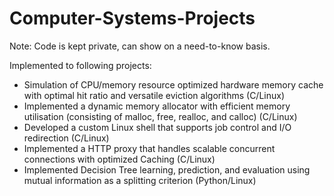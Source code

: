 # Computer-Systems-Projects
Note: Code is kept private, can show on a need-to-know basis.

Implemented to following projects:
- Simulation of CPU/memory resource optimized hardware memory cache with optimal hit ratio and versatile eviction
algorithms (C/Linux)
 - Implemented a dynamic memory allocator with efficient memory utilisation (consisting of malloc, free, realloc, and calloc)
(C/Linux)
- Developed a custom Linux shell that supports job control and I/O redirection (C/Linux)
- Implemented a HTTP proxy that handles scalable concurrent connections with optimized Caching (C/Linux)
- Implemented Decision Tree learning, prediction, and evaluation using mutual information as a splitting criterion
(Python/Linux)
